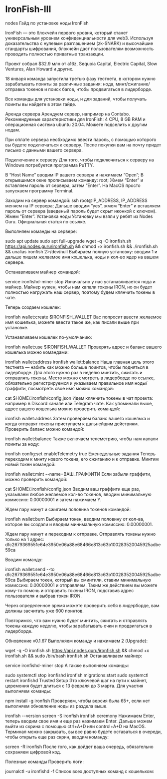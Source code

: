 # IronFish-III
nodes
Гайд по установке ноды IronFish

IronFish — это блокчейн первого уровня, который станет универсальным уровнем конфиденциальности для web3. Используя доказательства с нулевым разглашением (zk-SNARK) и высочайшие стандарты шифрования, блокчейн даст пользователям возможность проводить полностью приватные транзакции.

Проект собрал $32.9 млн от a16z, Sequoia Capital, Electric Capital, Slow Ventures, Alan Howard и других.

18 января команда запустила третью фазу тестнета, в котором нужно зарабатывать поинты за различные задания: нода, минт/сжигание/отправка токенов и поиск багов, чтобы продвигаться в лидерборде.

Все команды для установки ноды, и для заданий, чтобы получать поинты вы найдете в этом гайде.

Аренда сервера
Арендуем сервер, например на Contabo. Рекомендуемые характеристики для IronFish: 4 CPU, 8 GB RAM и операционная система ubuntu 20.04. Можете подселить к другим нодам.

При оплате сервера необходимо ввести пароль, с помощью которого вы будете подключаться к серверу. После покупки вам на почту придет письмо с данными вашего сервера.

Подключение к серверу
Для того, чтобы подключиться к серверу на Windows потребуется программа PuTTY.

В “Host Name” вводим IP вашего сервера и нажимаем “Open”;
В открывшимся окне прописываем команду: root;
Жмем “Enter” и вставляем пароль от сервера, затем “Enter”.
На MacOS просто запускаем программу Terminal.

Заходим на сервер командой: ssh root@IP_ADDRESS, IP_ADDRESS меняем на IP сервера;
Дальше вводим “yes”, жмем “Enter” и вставляем пароль от сервера (введеный пароль будет скрыт иконкой с ключом). Жмем “Enter”.
Установка ноды
Установку мы взяли у ребят из Nodes Guru. Официальная статья по ссылке.

Выполняем команды на сервере:

sudo apt update
sudo apt full-upgrade
wget -q -O ironfish.sh https://api.nodes.guru/ironfish.sh && chmod +x ironfish.sh && ./ironfish.sh && unalias ironfish 2>/dev/null
Выбираем полную установку: вводим 1 и дальше пишем желаемое имя кошелька, ноды и кол-во ядер на вашем сервере.

Останавливаем майнер командой:

service ironfishd-miner stop
Изначально у нас устанавливается нода и майнер. Майнер нужен, чтобы нам капали токены IRON, но он будет полностью нагружать наш сервер, поэтому будем клянчить токены в чате.

Теперь создаем кошелек:

ironfish wallet:create $IRONFISH_WALLET
Вас попросит ввести желаемое имя кошелька, можете ввести такое же, как писали выше при установке.

Устанавливаем кошелек по-умолчанию:

ironfish wallet:use $IRONFISH_WALLET
Проверять адрес и баланс вашего кошелька можно командами:

ironfish wallet:address
ironfish wallet:balance
Наша главная цель этого тестнета — набить как можно больше поинтов, чтобы подняться в лидерборде. Для этого нужно раз в неделю минтить, сжигать и отправлять токены.
Место можно смотреть в лидерборде по ссылке, обязательно регистрируемся и указываем правильное имя ноды/граффити, посмотреть свое имя можно командой:

cat $HOME/.ironfish/config.json
Идем клянчить токены в чат проекта: например в Discord канале или Telegram чате. Как упоминали выше, адрес вашего кошелька можно проверить командой:

ironfish wallet:address
Затем проверяем баланс вашего кошелька и когда отправят токены приступаем к дальнейшим действиям. Проверить баланс можно командой:

ironfish wallet:balance
Также включаем телеметрию, чтобы нам капали поинты за ноду:

ironfish config:set enableTelemetry true
Еженедельные задания
Теперь переходим к минту нового токена, его сжиганию и к отправке. Минтим новый токен командой:

ironfish wallet:mint --name=ВАШ_ГРАФФИТИ
Если забыли граффити, можно проверить командой:

cat $HOME/.ironfish/config.json
Вводим ваш граффити еще раз, указываем любое желаемое кол-во токенов, вводим минимальную комиссию: 0.00000001 и затем нажимаем Y.

Ждем пару минут и сжигаем половина токенов командой:

ironfish wallet:burn
Выбираем токен, вводим половину от кол-ва, которое вы создали и вводим минимальную комиссию: 0.00000001.

Ждем пару минут и переходим к отправке. Отправлять токены нужно только на 1 адрес: dfc2679369551e64e3950e06a88e68466e813c63b100283520045925adbe59ca

Вводим команду:

ironfish wallet:send --to dfc2679369551e64e3950e06a88e68466e813c63b100283520045925adbe59ca
Выбираем токен, который вы сминтили, ставим минимальную комиссию: 0.00000001 и отправляем. Таким же действием вы можете кому-то помочь и отправить токены IRON, подставив адрес пользователя и выбрав токен IRON.

Через определенное время можете проверить себя в лидерборде, вам должны засчитать уже 600 поинтов.

Повторимся, что вам нужно будет минтить, сжигать и отправлять токены каждую неделю, чтобы зарабатывать очки и продвигаться в лидерборде.

Обновление v0.1.67
Выполняем команду и нажимаем 2 (Upgrade):

wget -q -O ironfish.sh https://api.nodes.guru/ironfish.sh && chmod +x ironfish.sh && sudo /bin/bash ironfish.sh
Останавливаем майнер:

service ironfishd-miner stop
А также выполняем команды:

sudo systemctl stop ironfishd
ironfish migrations:start
sudo systemctl restart ironfishd
Trusted Setup
Это ключевой шаг на пути к майнет, церемония будет длиться с 13 февраля до 3 марта. Для участия выполняем команды:

npm install -g ironfish
Проверяем, чтобы версия была 65+, если нет выполняем обновление ноды из раздела выше.

ironfish --version
screen -S ironfish
ironfish ceremony
Нажимаем Enter, теперь вводим свое имя и еще раз нажимаем Enter. Дальше можем выйти из скрина с помощью ctrl+A+D или control+A+D на MacOS. Терминал можно закрывать, вы все равно будете оставаться в очереди, чтобы открыть еще раз скрин, вводим команду:

screen -R ironfish
После того, как дойдет ваша очередь, обязательно сохраняем цифровой код.

Полезные команды
Проверить логи:

journalctl -u ironfishd -f
Список всех доступных команд с кошельком:







